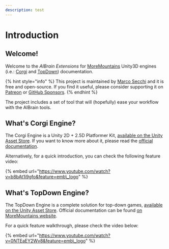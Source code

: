 ```yaml
---
description: test
---
```


# Introduction

## Welcome!

Welcome to the _AIBrain Extensions_ for [MoreMountains](https://moremountains.com/) Unity3D engines \(i.e.: [Corgi](https://assetstore.unity.com/packages/templates/systems/corgi-engine-2d-2-5d-platformer-26617?aid=1011lHJn) and [TopDown](https://assetstore.unity.com/packages/templates/systems/topdown-engine-89636?aid=1011lHJn)\) documentation.

{% hint style="info" %}
 This project is maintained by [Marco Secchi](http://marcosecchi.it/) and it is free and open-source. If you find it useful, please consider supporting it on [Patreon](https://www.patreon.com/thebitcave) or [GitHub Sponsors](https://github.com/sponsors/marcosecchi/).
{% endhint %}

The project includes a set of tool that will \(hopefully\) ease your workflow with the AIBrain tools.

## What's Corgi Engine?

The Corgi Engine is a Unity 2D + 2.5D Platformer Kit, [available on the Unity Asset Store](https://assetstore.unity.com/packages/templates/systems/corgi-engine-2d-2-5d-platformer-26617?aid=1011lHJn). If you want to know more about it, please read the [official documentation](https://corgi-engine-docs.moremountains.com/index.html).

Alternatively, for a quick introduction, you can check the following feature video:

{% embed url="https://www.youtube.com/watch?v=b8bAt1i9gfo&feature=emb\_logo" %}



## What's TopDown Engine?

The TopDown Engine is a complete solution for top-down games, [available on the Unity Asset Store](https://assetstore.unity.com/packages/templates/systems/topdown-engine-89636?aid=1011lHJn). Official documentation can be found [on MoreMountains website](https://topdown-engine-docs.moremountains.com/).

For a quick feature walkthrough, please check the video below:

{% embed url="https://www.youtube.com/watch?v=0NTEaEY2Wv8&feature=emb\_logo" %}




